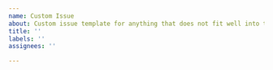 ```yaml
---
name: Custom Issue
about: Custom issue template for anything that does not fit well into the others.
title: ''
labels: ''
assignees: ''

---
```



